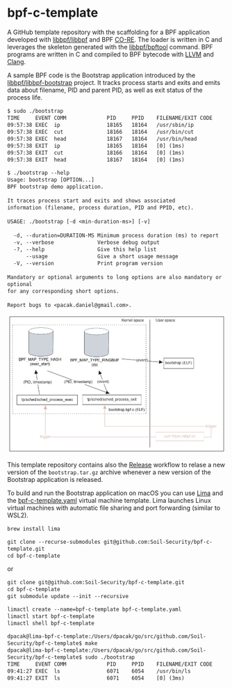 # bpf-c-template

A GitHub template repository with the scaffolding for a BPF application
developed with [libbpf/libbpf] and BPF [CO-RE]. The loader is written in C and
leverages the skeleton generated with the [libbpf/bpftool] command.
BPF programs are written in C and compiled to BPF bytecode with [LLVM] and
[Clang].

A sample BPF code is the Bootstrap application introduced by the
[libbpf/libbpf-bootstrap] project. It tracks process starts and exits and emits
data about filename, PID and parent PID, as well as exit status of the process life.

``` console
$ sudo ./bootstrap 
TIME     EVENT COMM             PID     PPID    FILENAME/EXIT CODE
09:57:38 EXEC  ip               18165   18164   /usr/sbin/ip
09:57:38 EXEC  cut              18166   18164   /usr/bin/cut
09:57:38 EXEC  head             18167   18164   /usr/bin/head
09:57:38 EXIT  ip               18165   18164   [0] (1ms)
09:57:38 EXIT  cut              18166   18164   [0] (1ms)
09:57:38 EXIT  head             18167   18164   [0] (1ms)
```

``` console
$ ./bootstrap --help
Usage: bootstrap [OPTION...]
BPF bootstrap demo application.

It traces process start and exits and shows associated
information (filename, process duration, PID and PPID, etc).

USAGE: ./bootstrap [-d <min-duration-ms>] [-v]

  -d, --duration=DURATION-MS Minimum process duration (ms) to report
  -v, --verbose              Verbose debug output
  -?, --help                 Give this help list
      --usage                Give a short usage message
  -V, --version              Print program version

Mandatory or optional arguments to long options are also mandatory or optional
for any corresponding short options.

Report bugs to <pacak.daniel@gmail.com>.
```

![Architecture](README/architecture.png)

This template repository contains also the [Release](.github/workflows/release.yaml)
workflow to relase a new version of the `bootstrap.tar.gz` archive whenever a
new version of the Bootstrap application is released.

To build and run the Bootstrap application on macOS you can use [Lima] and the
[bpf-c-template.yaml](bpf-c-template.yaml) virtual machine template. Lima
launches Linux virtual machines with automatic file sharing and port
forwarding (similar to WSL2).

```
brew install lima
```

```
git clone --recurse-submodules git@github.com:Soil-Security/bpf-c-template.git
cd bpf-c-template
```

or

```
git clone git@github.com:Soil-Security/bpf-c-template.git
cd bpf-c-template
git submodule update --init --recursive
```

```
limactl create --name=bpf-c-template bpf-c-template.yaml
limactl start bpf-c-template
limactl shell bpf-c-template
```

```
dpacak@lima-bpf-c-template:/Users/dpacak/go/src/github.com/Soil-Security/bpf-c-template$ make
dpacak@lima-bpf-c-template:/Users/dpacak/go/src/github.com/Soil-Security/bpf-c-template$ sudo ./bootstrap
TIME     EVENT COMM             PID     PPID    FILENAME/EXIT CODE
09:41:27 EXEC  ls               6071    6054    /usr/bin/ls
09:41:27 EXIT  ls               6071    6054    [0] (3ms)
```

[libbpf/libbpf]: https://github.com/libbpf/libbpf/
[libbpf/bpftool]: https://github.com/libbpf/bpftool/
[libbpf/libbpf-bootstrap]: https://github.com/libbpf/libbpf-bootstrap/
[CO-RE]: https://nakryiko.com/posts/bpf-portability-and-co-re/
[LLVM]: https://llvm.org/
[Clang]: https://clang.llvm.org/
[Lima]: https://lima-vm.io/
